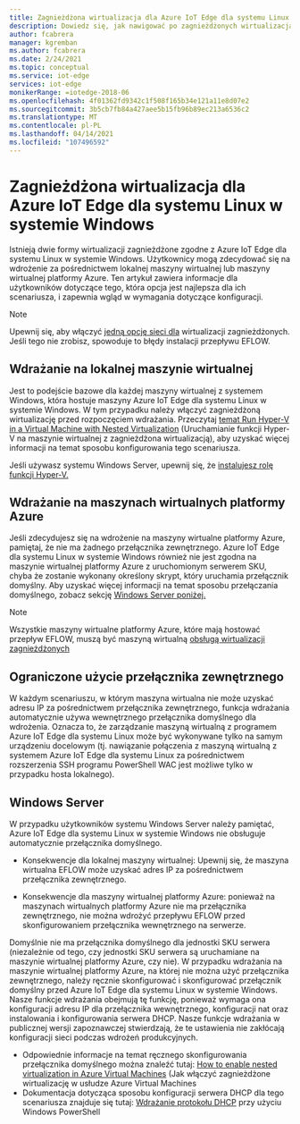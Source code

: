 ```yaml
---
title: Zagnieżdżona wirtualizacja dla Azure IoT Edge dla systemu Linux w systemie Windows | Microsoft Docs
description: Dowiedz się, jak nawigować po zagnieżdżonych wirtualizacjach w Azure IoT Edge dla systemu Linux w systemie Windows.
author: fcabrera
manager: kgremban
ms.author: fcabrera
ms.date: 2/24/2021
ms.topic: conceptual
ms.service: iot-edge
services: iot-edge
monikerRange: =iotedge-2018-06
ms.openlocfilehash: 4f01362fd9342c1f508f165b34e121a11e8d07e2
ms.sourcegitcommit: 3b5cb7fb84a427aee5b15fb96b89ec213a6536c2
ms.translationtype: MT
ms.contentlocale: pl-PL
ms.lasthandoff: 04/14/2021
ms.locfileid: "107496592"
---
```

# <a name="nested-virtualization-for-azure-iot-edge-for-linux-on-windows"></a>Zagnieżdżona wirtualizacja dla Azure IoT Edge dla systemu Linux w systemie Windows
Istnieją dwie formy wirtualizacji zagnieżdżone zgodne z Azure IoT Edge dla systemu Linux w systemie Windows. Użytkownicy mogą zdecydować się na wdrożenie za pośrednictwem lokalnej maszyny wirtualnej lub maszyny wirtualnej platformy Azure. Ten artykuł zawiera informacje dla użytkowników dotyczące tego, która opcja jest najlepsza dla ich scenariusza, i zapewnia wgląd w wymagania dotyczące konfiguracji.

> [!NOTE]
>
> Upewnij się, aby włączyć [jedną opcję sieci dla](/virtualization/hyper-v-on-windows/user-guide/nested-virtualization#networking-options) wirtualizacji zagnieżdżonych. Jeśli tego nie zrobisz, spowoduje to błędy instalacji przepływu EFLOW. 

## <a name="deployment-on-local-vm"></a>Wdrażanie na lokalnej maszynie wirtualnej
Jest to podejście bazowe dla każdej maszyny wirtualnej z systemem Windows, która hostuje maszyny Azure IoT Edge dla systemu Linux w systemie Windows. W tym przypadku należy włączyć zagnieżdżoną wirtualizację przed rozpoczęciem wdrażania. Przeczytaj [temat Run Hyper-V in a Virtual Machine with Nested Virtualization](https://docs.microsoft.com/virtualization/hyper-v-on-windows/user-guide/nested-virtualization) (Uruchamianie funkcji Hyper-V na maszynie wirtualnej z zagnieżdżona wirtualizacją), aby uzyskać więcej informacji na temat sposobu konfigurowania tego scenariusza.

Jeśli używasz systemu Windows Server, upewnij się, że [instalujesz rolę funkcji Hyper-V.](https://docs.microsoft.com/windows-server/virtualization/hyper-v/get-started/install-the-hyper-v-role-on-windows-server)

## <a name="deployment-on-azure-vms"></a>Wdrażanie na maszynach wirtualnych platformy Azure
Jeśli zdecydujesz się na wdrożenie na maszyny wirtualne platformy Azure, pamiętaj, że nie ma żadnego przełącznika zewnętrznego. Azure IoT Edge dla systemu Linux w systemie Windows również nie jest zgodna na maszynie wirtualnej platformy Azure z uruchomionym serwerem SKU, chyba że zostanie wykonany określony skrypt, który uruchamia przełącznik domyślny. Aby uzyskać więcej informacji na temat sposobu przełączania domyślnego, zobacz sekcję [Windows Server poniżej.](#windows-server) 

> [!NOTE]
>
> Wszystkie maszyny wirtualne platformy Azure, które mają hostować przepływ EFLOW, muszą być maszyną wirtualną [obsługą wirtualizacji zagnieżdżonych](../virtual-machines/acu.md)


## <a name="limited-use-of-external-switch"></a>Ograniczone użycie przełącznika zewnętrznego
W każdym scenariuszu, w którym maszyna wirtualna nie może uzyskać adresu IP za pośrednictwem przełącznika zewnętrznego, funkcja wdrażania automatycznie używa wewnętrznego przełącznika domyślnego dla wdrożenia. Oznacza to, że zarządzanie maszyną wirtualną z programem Azure IoT Edge dla systemu Linux może być wykonywane tylko na samym urządzeniu docelowym (tj. nawiązanie połączenia z maszyną wirtualną z systemem Azure IoT Edge dla systemu Linux za pośrednictwem rozszerzenia SSH programu PowerShell WAC jest możliwe tylko w przypadku hosta lokalnego).

## <a name="windows-server"></a>Windows Server
W przypadku użytkowników systemu Windows Server należy pamiętać, Azure IoT Edge dla systemu Linux w systemie Windows nie obsługuje automatycznie przełącznika domyślnego.

* Konsekwencje dla lokalnej maszyny wirtualnej: Upewnij się, że maszyna wirtualna EFLOW może uzyskać adres IP za pośrednictwem przełącznika zewnętrznego.

* Konsekwencje dla maszyny wirtualnej platformy Azure: ponieważ na maszynach wirtualnych platformy Azure nie ma przełącznika zewnętrznego, nie można wdrożyć przepływu EFLOW przed skonfigurowaniem przełącznika wewnętrznego na serwerze.

Domyślnie nie ma przełącznika domyślnego dla jednostki SKU serwera (niezależnie od tego, czy jednostki SKU serwera są uruchamiane na maszynie wirtualnej platformy Azure, czy nie). W przypadku wdrażania na maszynie wirtualnej platformy Azure, na której nie można użyć przełącznika zewnętrznego, należy ręcznie skonfigurować i skonfigurować przełącznik domyślny przed Azure IoT Edge dla systemu Linux w systemie Windows. Nasze funkcje wdrażania obejmują tę funkcję, ponieważ wymaga ona konfiguracji adresu IP dla przełącznika wewnętrznego, konfiguracji nat oraz instalowania i konfigurowania serwera DHCP. Nasze funkcje wdrażania w publicznej wersji zapoznawczej stwierdzają, że te ustawienia nie zakłócają konfiguracji sieci podczas wdrożeń produkcyjnych.

* Odpowiednie informacje na temat ręcznego skonfigurowania przełącznika domyślnego można znaleźć tutaj: [How to enable nested virtualization in Azure Virtual Machines](https://docs.microsoft.com/azure/virtual-machines/windows/nested-virtualization) (Jak włączyć zagnieżdżone wirtualizację w usłudze Azure Virtual Machines
* Dokumentacja dotycząca sposobu konfiguracji serwera DHCP dla tego scenariusza znajduje się tutaj: [Wdrażanie protokołu DHCP](https://docs.microsoft.com/windows-server/networking/technologies/dhcp/dhcp-deploy-wps) przy użyciu Windows PowerShell
